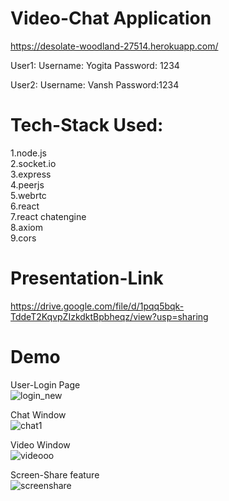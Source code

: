 # Video-Chat Application

https://desolate-woodland-27514.herokuapp.com/

User1:
Username: Yogita
Password: 1234 

User2:
Username: Vansh
Password:1234


# Tech-Stack Used:

1.node.js  
2.socket.io  
3.express  
4.peerjs  
5.webrtc  
6.react  
7.react chatengine  
8.axiom  
9.cors  


# Presentation-Link  

https://drive.google.com/file/d/1pqq5bqk-TddeT2KqvpZIzkdktBpbheqz/view?usp=sharing    



# Demo

User-Login Page  
![login_new](https://user-images.githubusercontent.com/54748438/125209247-2f923100-e2b5-11eb-971d-60f29608ebe8.PNG)  

Chat Window  
![chat1](https://user-images.githubusercontent.com/54748438/125209378-f6a68c00-e2b5-11eb-887b-256c205c2938.PNG)  


Video Window   
![videooo](https://user-images.githubusercontent.com/54748438/125209266-4042a700-e2b5-11eb-988d-e73c47c08878.PNG)  

Screen-Share feature  
![screenshare](https://user-images.githubusercontent.com/54748438/125209277-4e90c300-e2b5-11eb-9b84-96b3c24a18e2.PNG)    



